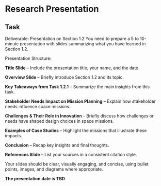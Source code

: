 # **Research Presentation**

## **Task**
Deliverable: Presentation on Section 1.2
You need to prepare a 5 to 10-minute presentation with slides summarizing what you have learned in Section 1.2.

Presentation Structure:

**Title Slide** – Include the presentation title, your name, and the date.

**Overview Slide** – Briefly introduce Section 1.2 and its topic.

**Key Takeaways from Task 1.2.1** – Summarize the main insights from this task.

**Stakeholder Needs Impact on Mission Planning** – Explain how stakeholder needs influence space missions.

**Challenges & Their Role in Innovation** – Briefly discuss how challenges or needs have shaped design choices in space missions.

**Examples of Case Studies** – Highlight the missions that illustrate these impacts.

**Conclusion** – Recap key insights and final thoughts.

**References Slide** – List your sources in a consistent citation style.

Your slides should be clear, visually engaging, and concise, using bullet points, images, and diagrams where appropriate.

**The presentation date is TBD**
